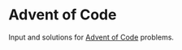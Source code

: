 # Advent of Code

Input and solutions for [Advent of Code](https://adventofcode.com/2023/about) problems.
